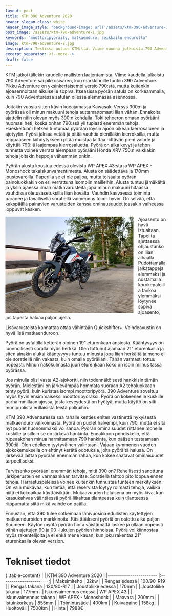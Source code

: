 ```yaml
---
layout: post
title: KTM 390 Adventure 2020
header_slogan_class: white
header_image_style: "background-image: url('/assets/ktm-390-adventure-1.jpg'); @media (min-width: 1062px) {background-position: center bottom;}"
post_image: /assets/ktm-790-adventure-1.jpg
keywords: "mööttoripyöräily, matkaenduro, seikkailu endurolla"
image: ktm-790-adventure-2.jpg
description: Testissä uutuus KTM:ltä. Viime vuonna julkaistu 790 Adventure sai pikkuveljen, kun KTM julkaisi tälle vuodelle uuden 390 Adventure mallin.
excerpt_separator: <!--more-->
draft: false
---
```


KTM jatkoi tällekin kaudelle malliston laajentamista. Viime kaudella 
julkaistu 790 Adventure sai pikkusisaren, kun markkinoille tuotiin 390 
Adventure. Pikku Adventure on yksinkertaisempi versio 790:stä, mutta 
kuitenkin ajoasennoltaan aikuiselle sopiva. Itseasissa pyörän satula on 
korkeammalla, kuin 790 Adventuressa satulan ollessa alemmassa asennossa.
<!--more-->

Joitakin vuosia sitten kävin koeajamassa Kawasaki Versys 300:n ja 
pyörässä oli minun makuuni tehoja auttamattomasti liian vähän. Ennakolta 
ajattelin näin olevan myös 390:n kohdalla. Toki tehoeron omaan pyörääni 
huomasi heti, koska onhan 790:ssä yli tuplasti enemmän tehoja. 
Haeskeltuani hetken tuntumaa pyörään löysin ajoon oikean kierrosalueen 
ja ajotyylin. Pyörä jaksaa vetää ja pitää vauhtia pienilläkin 
kierroksilla, mutta reippaaseen kiihdytykseen pitää muistaa laittaa 
riittävän pieni vaihde ja käyttää 790:iä laajempaa kierrosaluetta. Pyörä 
on aika kevyt ja tehon tunnetta voinee verrata aiempaan pyörääni Honda 
XRV 750:n vaikkakin tehoja joitakin heppoja vähemmän onkin.

Pyörän alusta koostuu edessä olevista WP APEX 43:sta ja WP APEX - 
Monoshock takaiskunvamentimesta. Alusta on säädettävä ja 170mm 
joustovaroilla. Paperilla se ei ole paljoa, mutta toisaalta pyörän 
painoluokkakin on eri verrattuna isompiin mailleihin. Alusta tuntuu 
jämäkältä ja yksin ajaessa ilman matkavarusteita jopa minun makuuni 
hitaassa vauhdissa oletusasetuksilla liian kovalta. Vauhdin kasvaessa 
toiminta paranee ja tavallisella soratiellä vaimennus toimii hyvin. 
On selvää, että kakspäällä painavien varusteiden kanssa ominausuudet 
jossakin vaiheessa loppuvat kesken. 


<img src="/assets/ktm-390-adventure-2.jpg" style="float: left; padding-right: 15px;" />

Ajoasento on hyvä istualtaan. Tapeilta ajettaessa ohjaustanko on 
liian alhaalla. Pudottamalla jalkatappeja alemmaksi ja 
nostamalla korokepaloilla tankoa ylemmäksi löytynee sopiva ajoasento, 
jos tapeilta haluaa paljon ajella.

Lisävarusteista kannattaa ottaa vähintään Quickshifter+. Vaihdeavustin 
on hyvä lisä matkaenduroon.

Pyörä on asfaltilla ketterän oloinen 19" eturenkaan ansiosta. Kääntyvyys 
on luonnollisesti soralla myös herkkä. Olen tottunut ajamaan 21" 
eturenkailla ja siten ainakin aluksi kääntyvyys tuntuu minusta jopa 
liian herkältä ja meno ei ole soratiellä niin vakaata, kuin omalla 
pyörälläni. Tähän varmasti tottuu nopeasti. Minun näkökulmasta 
juuri eturenkaan koko on isoin miinus tässä pyörässä.

Jos minulla olisi vasta A2-ajokortti, niin todennäköisesti hankkisin 
tämän pyörän. Mielestäni on järkevämpää hommata suoraan A2 teholuokkaan 
tehty 
pyörä, kuin kuristaa isompi moottoripyörä. 390 Adventure soveltuu 
myös hyvin ensimmäiseksi moottoripyöräksi. Pyörä on 
kokeeneelle kuskille parhaimmillaan ajossa, josta keveydestä 
on hyötyä, mutta käyttö on silti monipuolista erillaisista teistä 
polkuihin.

KTM 390 Adventuressa saa rahalle kenties eniten vastinettä nykyisestä 
matkaenduro valikoimasta. Pyörä on puolet halvempi, kuin 790, mutta ei 
sitä nyt puolet huonommaksi voi sanoa. Pyörän ominaisuudet riittänee 
monelle kuskille ja silloin se on järkevä hankinta. Ennakkoon 
pohdiskelin, että rupeaakohan minua harmittamaan 790 hankinta, kun 
pääsen testaamaan 390:iä. Olen edelleen tyytyväinen valintaani. Vajaan 
kymmenen vuoden ajokokemuksella on ehtinyt kerätä odotuksia, joita 
pyörältä haluaa. On järkevää laittaa pyörään enemmän rahaa, kun kokee 
saatavat ominaisuudet tarpeelliseksi.

Tarvitsenko pyörääni enemmän tehoja, mitä 390 on? Rehellisesti sanottuna 
järkiperustein en varmaankaan tarvitse. Soratiellä 
tahtoo pito loppua ennen tehoja. Harrastuspeleissä voinee 
kuitenkin tunnustaa tunteen merkityksen. On vain mukavaa, kun tietää, 
että reservistä löytyy roimasti tehoja, vaikka niitä ei kokoaikaa 
käyttäisikään. Mukaavuuden haluisena on myös kiva, kun kaasukahvaa 
vääntäessä pyörä liikahtaa tilanteessa kuin tilanteessa riippumatta 
siitä mikä vaihde on päällä.

Ennustan, että 390 tulee sotkemaan lähivuosina edullisten 
käytettyjen matkaenduroiden markkinoita. Käsittääkseni pyöriä on ostettu 
aika paljon Suomeen. Käytön myötä pyörän hinta väistämättä laskee ja 
ollaan nopeasti vähän ajettujen 90 ja 00 -lukujen pyörien hinnoissa. 
Pyörä voi kiinnostaa myös rakentelijoita ja ei ehkä mene kauan, kun joku 
rakentaa 21" eturenkaalla olevan version.


# Tekniset tiedot

{:.table-content}
|                         | KTM 390 Adventure 2020  |
|------------------------ |:-----------------------:|
| Maksimiteho             |  32kw                   |
| Rengas edessä           |  100/90-R19             |
| Rengas takana           |  130/80-R17             |
| Joustoliike edessä      |  170mm                  |
| Joustoliike takana      |  177mm                  |
| Iskunvaimennus edessä   |  WP APEX 43             |
| Iskunvaimennus takana   |  WP APEX - Monoshock    |
| Maavara                 |  200mm                  |
| Istuinkorkeus           |  855mm                  |
| Toimintasäde            |  400km                  |
| Kuivapaino              |  158kg                  |
| Huoltoväli              |  7500km                 |
| Hinta                   |  7988€                  |

